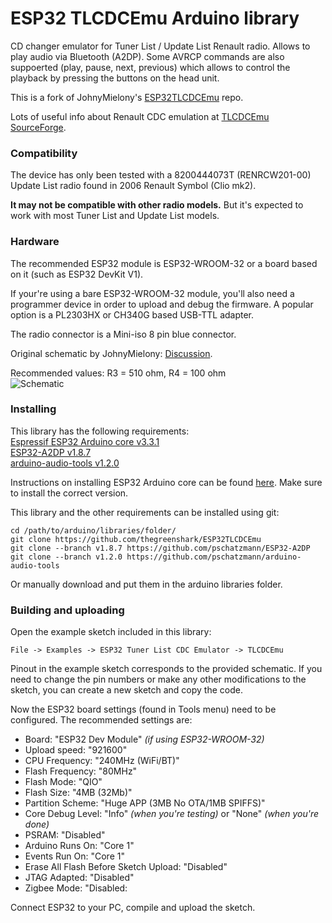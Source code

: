 # ESP32 TLCDCEmu Arduino library
CD changer emulator for Tuner List / Update List Renault radio. Allows to play audio via Bluetooth (A2DP). Some AVRCP commands are also suppoerted (play, pause, next, previous) which allows to control the playback by pressing the buttons on the head unit.

This is a fork of JohnyMielony's [ESP32TLCDCEmu](https://github.com/JohnyMielony/ESP32TLCDCEmu) repo.

Lots of useful info about Renault CDC emulation at [TLCDCEmu SourceForge](https://tlcdcemu.sourceforge.net/hardware.html).

### Compatibility
The device has only been tested with a 8200444073T (RENRCW201-00) Update List radio found in 2006 Renault Symbol (Clio mk2).

**It may not be compatible with other radio models.** But it's expected to work with most Tuner List and Update List models.

### Hardware
The recommended ESP32 module is ESP32-WROOM-32 or a board based on it (such as ESP32 DevKit V1).

If your're using a bare ESP32-WROOM-32 module, you'll also need a programmer device in order to upload and debug the firmware. A popular option is a PL2303HX or CH340G based USB-TTL adapter.

The radio connector is a Mini-iso 8 pin blue connector.

Original schematic by JohnyMielony: [Discussion](https://github.com/JohnyMielony/ESP32TLCDCEmu/issues/3).

Recommended values: R3 = 510 ohm, R4 = 100 ohm  
![Schematic](/schematic.png)

### Installing
This library has the following requirements:  
[Espressif ESP32 Arduino core v3.3.1](https://github.com/espressif/arduino-esp32/releases/tag/3.3.1)  
[ESP32-A2DP v1.8.7](https://github.com/pschatzmann/ESP32-A2DP/releases/tag/v1.8.7)  
[arduino-audio-tools v1.2.0](https://github.com/pschatzmann/arduino-audio-tools/releases/tag/v1.2.0)  

Instructions on installing ESP32 Arduino core can be found [here](https://docs.espressif.com/projects/arduino-esp32/en/latest/installing.html). Make sure to install the correct version.

This library and the other requirements can be installed using git:
```
cd /path/to/arduino/libraries/folder/
git clone https://github.com/thegreenshark/ESP32TLCDCEmu
git clone --branch v1.8.7 https://github.com/pschatzmann/ESP32-A2DP
git clone --branch v1.2.0 https://github.com/pschatzmann/arduino-audio-tools
```
Or manually download and put them in the arduino libraries folder.

### Building and uploading
Open the example sketch included in this library:
```
File -> Examples -> ESP32 Tuner List CDC Emulator -> TLCDCEmu
```
Pinout in the example sketch corresponds to the provided schematic. If you need to change the pin numbers or make any other modifications to the sketch, you can create a new sketch and copy the code.

Now the ESP32 board settings (found in Tools menu) need to be configured. The recommended settings are:

- Board: "ESP32 Dev Module" *(if using ESP32-WROOM-32)*
- Upload speed: "921600"
- CPU Frequency: "240MHz (WiFi/BT)"
- Flash Frequency: "80MHz"
- Flash Mode: "QIO"
- Flash Size: "4MB (32Mb)"
- Partition Scheme: "Huge APP (3MB No OTA/1MB SPIFFS)"
- Core Debug Level: "Info" *(when you're testing)* or "None" *(when you're done)*
- PSRAM: "Disabled"
- Arduino Runs On: "Core 1"
- Events Run On: "Core 1"
- Erase All Flash Before Sketch Upload: "Disabled"
- JTAG Adapted: "Disabled"
- Zigbee Mode: "Disabled:

Connect ESP32 to your PC, compile and upload the sketch.

